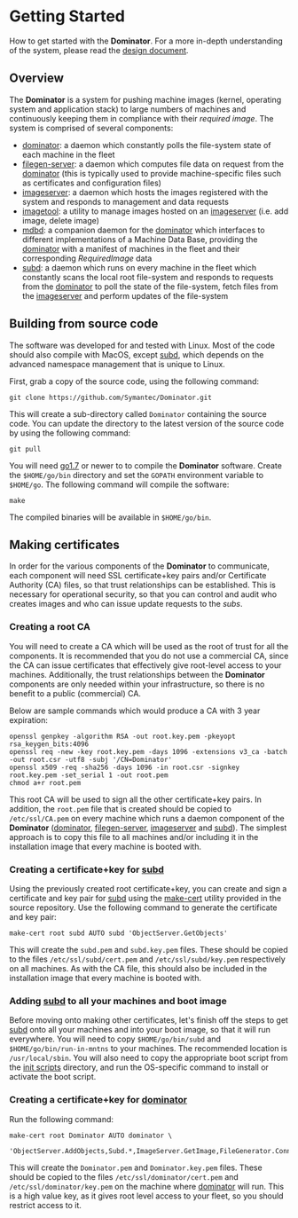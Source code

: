 # Getting Started
How to get started with the **Dominator**. For a more in-depth understanding of
the system, please read the
[design document](https://docs.google.com/document/d/1fiDFY9T0mc5zMcFqPvmQcD90T4WQr8wpiMTHVDjTkOE/pub).

## Overview
The **Dominator** is a system for pushing machine images (kernel, operating
system and application stack) to large numbers of machines and continuously
keeping them in compliance with their *required image*. The system is comprised
of several components:

- [dominator](../cmd/dominator/README.md): a daemon which constantly polls the
  file-system state of each machine in the fleet
- [filegen-server](../cmd/filegen-server/README.md): a daemon which computes
  file data on request from the [dominator](../cmd/dominator/README.md) (this is
  typically used to provide machine-specific files such as certificates and
  configuration files)
- [imageserver](../cmd/imageserver/README.md): a daemon which hosts the images
  registered with the system and responds to management and data requests
- [imagetool](../cmd/imagetool/README.md): a utility to manage images hosted on
  an [imageserver](../cmd/imageserver/README.md) (i.e. add image, delete image)
- [mdbd](../cmd/mdbd/README.md): a companion daemon for the
  [dominator](../cmd/dominator/README.md) which interfaces to different
  implementations of a Machine Data Base, providing the
  [dominator](../cmd/dominator/README.md) with a manifest of machines in the
  fleet and their corresponding *RequiredImage* data
- [subd](../cmd/subd/README.md): a daemon which runs on every machine in the
  fleet which constantly scans the local root file-system and responds to
  requests from the [dominator](../cmd/dominator/README.md) to poll the state of
  the file-system, fetch files from the
  [imageserver](../cmd/imageserver/README.md) and perform updates of the
  file-system

## Building from source code
The software was developed for and tested with Linux. Most of the code should
also compile with MacOS, except [subd](../cmd/subd/README.md), which depends on
the advanced namespace management that is unique to Linux.

First, grab a copy of the source code, using the following command:

```
git clone https://github.com/Symantec/Dominator.git
```

This will create a sub-directory called `Dominator` containing the source code.
You can update the directory to the latest version of the source code by using
the following command:

```
git pull
```

You will need [go1.7](https://golang.org/dl/) or newer to to compile the
**Dominator** software. Create the `$HOME/go/bin` directory and set the `GOPATH`
environment variable to `$HOME/go`. The following command will compile the
software:

```
make
```

The compiled binaries will be available in `$HOME/go/bin`.

## Making certificates
In order for the various components of the **Dominator** to communicate, each
component will need SSL certificate+key pairs and/or Certificate Authority (CA)
files, so that trust relationships can be established. This is necessary for
operational security, so that you can control and audit who creates images and
who can issue update requests to the *subs*.

### Creating a root CA
You will need to create a CA which will be used as the root of trust for all the
components. It is recommended that you do not use a commercial CA, since the CA
can issue certificates that effectively give root-level access to your machines.
Additionally, the trust relationships between the **Dominator** components are
only needed within your infrastructure, so there is no benefit to a public
(commercial) CA.

Below are sample commands which would produce a CA with 3 year expiration:

```
openssl genpkey -algorithm RSA -out root.key.pem -pkeyopt rsa_keygen_bits:4096
openssl req -new -key root.key.pem -days 1096 -extensions v3_ca -batch -out root.csr -utf8 -subj '/CN=Dominator'
openssl x509 -req -sha256 -days 1096 -in root.csr -signkey root.key.pem -set_serial 1 -out root.pem
chmod a+r root.pem
```

This root CA will be used to sign all the other certificate+key pairs. In
addition, the `root.pem` file that is created should be copied to
`/etc/ssl/CA.pem` on every machine which runs a daemon component of the
**Dominator** ([dominator](../cmd/dominator/README.md),
[filegen-server](../cmd/filegen-server/README.md),
[imageserver](../cmd/imageserver/README.md) and [subd](../cmd/subd/README.md)).
The simplest approach is to copy this file to all machines and/or including it
in the installation image that every machine is booted with.

### Creating a certificate+key for [subd](../cmd/subd/README.md)
Using the previously created root certificate+key, you can create and sign a
certificate and key pair for [subd](../cmd/subd/README.md) using the
[make-cert](../scripts/make-cert) utility provided in the source repository.
Use the following command to generate the certificate and key pair:

```
make-cert root subd AUTO subd 'ObjectServer.GetObjects'
```

This will create the `subd.pem` and `subd.key.pem` files. These should be copied
to the files `/etc/ssl/subd/cert.pem` and `/etc/ssl/subd/key.pem` respectively
on all machines. As with the CA file, this should also be included in the
installation image that every machine is booted with.

### Adding [subd](../cmd/subd/README.md) to all your machines and boot image
Before moving onto making other certificates, let's finish off the steps to get
[subd](../cmd/subd/README.md) onto all your machines and into your boot image,
so that it will run everywhere. You will need to copy `$HOME/go/bin/subd` and
`$HOME/go/bin/run-in-mntns` to your machines. The recommended location is
`/usr/local/sbin`. You will also need to copy the appropriate boot script from
the [init scripts](../init.d) directory, and run the OS-specific command to
install or activate the boot script.

### Creating a certificate+key for [dominator](../cmd/dominator/README.md)
Run the following command:

```
make-cert root Dominator AUTO dominator \
    'ObjectServer.AddObjects,Subd.*,ImageServer.GetImage,FileGenerator.Connect'
```

This will create the `Dominator.pem` and `Dominator.key.pem` files. These should
be copied to the files `/etc/ssl/dominator/cert.pem` and
`/etc/ssl/dominator/key.pem` on the machine where
[dominator](../cmd/dominator/README.md) will run. This is a high value key, as
it gives root level access to your fleet, so you should restrict access to it.
